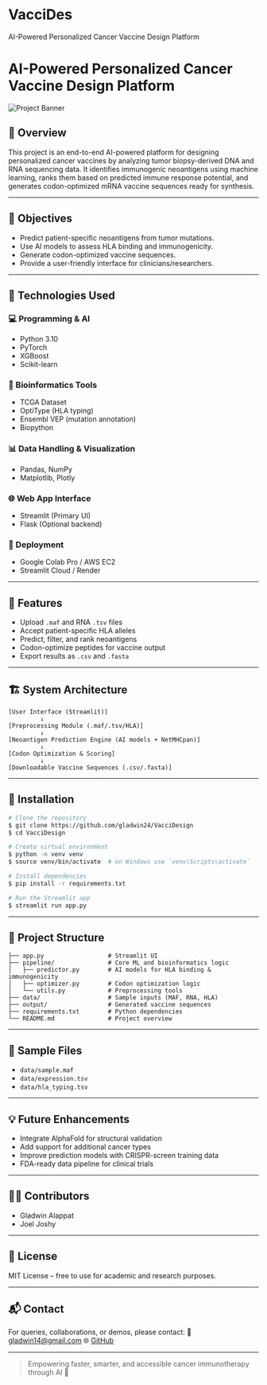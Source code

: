 # VacciDes
AI-Powered Personalized Cancer Vaccine Design Platform

# AI-Powered Personalized Cancer Vaccine Design Platform

![Project Banner](https://img.shields.io/badge/AI--Cancer--Vaccine-Neoantigen--Design-blue)

## 📌 Overview

This project is an end-to-end AI-powered platform for designing personalized cancer vaccines by analyzing tumor biopsy-derived DNA and RNA sequencing data. It identifies immunogenic neoantigens using machine learning, ranks them based on predicted immune response potential, and generates codon-optimized mRNA vaccine sequences ready for synthesis.

---

## 🎯 Objectives

* Predict patient-specific neoantigens from tumor mutations.
* Use AI models to assess HLA binding and immunogenicity.
* Generate codon-optimized vaccine sequences.
* Provide a user-friendly interface for clinicians/researchers.

---

## 🧠 Technologies Used

### 💻 Programming & AI

* Python 3.10
* PyTorch
* XGBoost
* Scikit-learn

### 🧬 Bioinformatics Tools
* TCGA Dataset
* OptiType (HLA typing)
* Ensembl VEP (mutation annotation)
* Biopython

### 📊 Data Handling & Visualization

* Pandas, NumPy
* Matplotlib, Plotly

### 🌐 Web App Interface

* Streamlit (Primary UI)
* Flask (Optional backend)

### 🚀 Deployment

* Google Colab Pro / AWS EC2
* Streamlit Cloud / Render

---

## 🧪 Features

* Upload `.maf` and RNA `.tsv` files
* Accept patient-specific HLA alleles
* Predict, filter, and rank neoantigens
* Codon-optimize peptides for vaccine output
* Export results as `.csv` and `.fasta`

---

## 🏗️ System Architecture

```
[User Interface (Streamlit)]
         ↓
[Preprocessing Module (.maf/.tsv/HLA)]
         ↓
[Neoantigen Prediction Engine (AI models + NetMHCpan)]
         ↓
[Codon Optimization & Scoring]
         ↓
[Downloadable Vaccine Sequences (.csv/.fasta)]
```

---

## 🧰 Installation

```bash
# Clone the repository
$ git clone https://github.com/gladwin24/VacciDesign
$ cd VacciDesign

# Create virtual environment
$ python -m venv venv
$ source venv/bin/activate  # on Windows use `venv\Scripts\activate`

# Install dependencies
$ pip install -r requirements.txt

# Run the Streamlit app
$ streamlit run app.py
```

---

## 📂 Project Structure

```
├── app.py                  # Streamlit UI
├── pipeline/               # Core ML and bioinformatics logic
│   ├── predictor.py        # AI models for HLA binding & immunogenicity
│   ├── optimizer.py        # Codon optimization logic
│   └── utils.py            # Preprocessing tools
├── data/                   # Sample inputs (MAF, RNA, HLA)
├── output/                 # Generated vaccine sequences
├── requirements.txt        # Python dependencies
└── README.md               # Project overview
```

---

## 🧪 Sample Files

* `data/sample.maf`
* `data/expression.tsv`
* `data/hla_typing.tsv`

---

## 💡 Future Enhancements

* Integrate AlphaFold for structural validation
* Add support for additional cancer types
* Improve prediction models with CRISPR-screen training data
* FDA-ready data pipeline for clinical trials

---

## 🧑‍💻 Contributors

* Gladwin Alappat
* Joel Joshy

---

## 📃 License

MIT License – free to use for academic and research purposes.

---

## 📬 Contact

For queries, collaborations, or demos, please contact:
📧 [gladwin14@gmail.com](mailto:gladwin14@gmail.com)
🌐 [GitHub](https://github.com/gladwin24)

---

> Empowering faster, smarter, and accessible cancer immunotherapy through AI 💉
